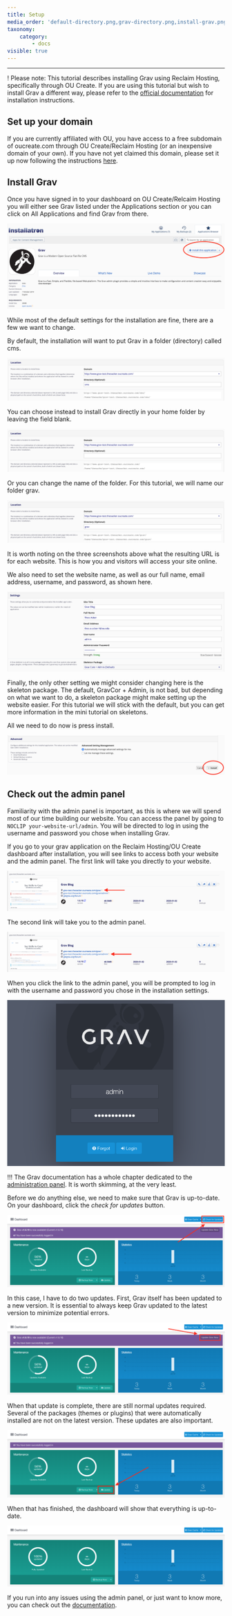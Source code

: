 ```yaml
---
title: Setup
media_order: 'default-directory.png,grav-directory.png,install-grav.png,installation-settings.png,no-directory.png,to-admin-panel.png,to-website.png,installatron-grav.png,admin-login.png,check-for-updates.png,fully-updated.png,update.png,update-grav.png'
taxonomy:
    category:
        - docs
visible: true
---
```


---

! Please note: This tutorial describes installing Grav using Reclaim Hosting, specifically through OU Create. If you are using this tutorial but wish to install Grav a different way, please refer to the [official documentation](https://learn.getgrav.org/16/basics/installation) for installation instructions.

## Set up your domain

If you are currently affiliated with OU, you have access to a free subdomain of oucreate.com through OU Create/Reclaim Hosting (or an inexpensive domain of your own). If you have not yet claimed this domain, please set it up now following the instructions [here](https://create.ou.edu/docs/getting-started/signing-up/).

## Install Grav

Once you have signed in to your dashboard on OU Create/Relcaim Hosting you will either see Grav listed under the Applications section or you can click on All Applications and find Grav from there.

![install button](./installatron-grav.png)

While most of the default settings for the installation are fine, there are a few we want to change.

By default, the installation will want to put Grav in a folder (directory) called cms.

![default installation directory](./default-directory.png)

You can choose instead to install Grav directly in your home folder by leaving the field blank.

![no installation directory](./no-directory.png)

Or you can change the name of the folder. For this tutorial, we will name our folder grav.

![named installation directory](./grav-directory.png)

It is worth noting on the three screenshots above what the resulting URL is for each website. This is how you and visitors will access your site online.

We also need to set the website name, as well as our full name, email address, username, and password, as shown here.

![settings](./installation-settings.png)

Finally, the only other setting we might consider changing here is the skeleton package. The default, GravCor + Admin, is not bad, but depending on what we want to do, a skeleton package might make setting up the website easier. For this tutorial we will stick with the default, but you can get more information in the mini tutorial on skeletons.

All we need to do now is press install.

![install grav](install-grav.png)

## Check out the admin panel

Familiarity with the admin panel is important, as this is where we will spend most of our time building our website. You can access the panel by going to `NOCLIP your-website-url/admin`. You will be directed to log in using the username and password you chose when installing Grav.

If you go to your grav application on the Reclaim Hosting/OU Create dashboard after installation, you will see links to access both your website and the admin panel. The first link will take you directly to your website.

![link to website](to-website.png)

The second link will take you to the admin panel.

![link to admin panel](to-admin-panel.png)

When you click the link to the admin panel, you will be prompted to log in with the username and password you chose in the installation settings.

![admin panel login](admin-login.png)

!!! The Grav documentation has a whole chapter dedicated to the [administration panel](https://learn.getgrav.org/16/admin-panel). It is worth skimming, at the very least.

Before we do anything else, we need to make sure that Grav is up-to-date. On your dashboard, click the _check for updates_ button.

![check for updates button](check-for-updates.png)

In this case, I have to do two updates. First, Grav itself has been updated to a new version. It is essential to always keep Grav updated to the latest version to minimize potential errors.

![update grav](update-grav.png)

When that update is complete, there are still normal updates required. Several of the packages (themes or plugins) that were automatically installed are not on the latest version. These updates are also important.

![update other packages](update.png)

When that has finished, the dashboard will show that everything is up-to-date.

![fully updated dashboard](fully-updated.png)

If you run into any issues using the admin panel, or just want to know more, you can check out the [documentation](https://learn.getgrav.org/16/admin-panel).